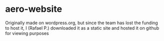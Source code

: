 # aero-website
Originally made on wordpress.org, but since the team has lost the funding to host it, I (Rafael P.) downloaded it as a static site and hosted it on github for viewing purposes
